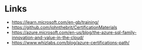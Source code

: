 # Links

* https://learn.microsoft.com/en-gb/training/
* https://github.com/johnthebrit/CertificationMaterials
* https://azure.microsoft.com/en-us/blog/the-azure-sql-family-innovation-and-value-in-the-cloud/
* https://www.whizlabs.com/blog/azure-certifications-path/
